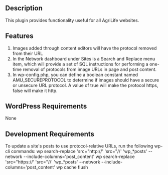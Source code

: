 ## Description

This plugin provides functionality useful for all AgriLife websites.

## Features

1. Images added through content editors will have the protocol removed from their URL
2. In the Network dashboard under Sites is a Search and Replace menu item, which will provide a set of SQL instructions for performing a one-time removal of protocols from image URLs in page and post content.
3. In wp-config.php, you can define a boolean constant named AMU_SECUREPROTOCOL to determine if images should have a secure or unsecure URL protocol. A value of true will make the protocol https, false will make it http.

## WordPress Requirements

None

## Development Requirements

To update a site's posts to use protocol-relative URLs, run the following wp-cli commands:
wp search-replace 'src="http://' 'src="//' 'wp_*posts' --network --include-columns='post_content'
wp search-replace 'src="https://' 'src="//' 'wp_*posts' --network --include-columns='post_content'
wp cache flush
